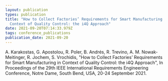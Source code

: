 ```yaml
---
layout: publication
types: publication
title: "How to Collect Factories’ Requirements for Smart Manufacturing in
  Context of Quality Control: the i4Q Approach"
date: 2021-09-20T07:14:33.979Z
tags: conference_publications
publication_date: 2021-09-20
---
```

<!--StartFragment-->

A. Karakostas, G. Apostolou, R. Poler, B. Andrés, R. Trevino, A. M. Nowak-Meitinger, R. Jochem, S. Vrochidis, "How to Collect Factories’ Requirements for Smart Manufacturing in Context of Quality Control: the i4Q Approach", In Proceedings of the 29th IEEE International Requirements Engineering Conference, Notre Dame, South Bend, USA, 20-24 September 2021.

<!--EndFragment-->